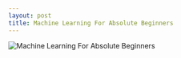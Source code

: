 ```yaml
---
layout: post
title: Machine Learning For Absolute Beginners
---
```

![Machine Learning For Absolute Beginners](../images/MLForBeginners.jpg)
